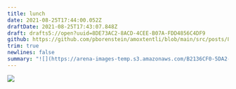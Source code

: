 ```yaml
---
title: lunch
date: 2021-08-25T17:44:00.052Z
draftDate: 2021-08-25T17:43:07.848Z
draft: drafts5://open?uuid=8DE73AC2-8ACD-4CEE-B07A-FDD4856C4DF9
github: https://github.com/pborenstein/amoxtentli/blob/main/src/posts/8de73ac2-8acd-4cee-b07a-fdd4856c4df9.md
trim: true
newlines: false
summary: "![](https://arena-images-temp.s3.amazonaws.com/B2136CF0-5DA2-4092-BB8A-853F4625CA61.jpg)"
---
```



![](https://arena-images-temp.s3.amazonaws.com/B2136CF0-5DA2-4092-BB8A-853F4625CA61.jpg)
